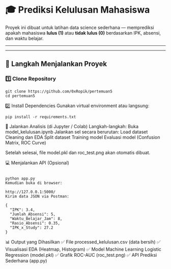# 🎓 Prediksi Kelulusan Mahasiswa

Proyek ini dibuat untuk latihan data science sederhana — memprediksi apakah mahasiswa **lulus (1)** atau **tidak lulus (0)** berdasarkan IPK, absensi, dan waktu belajar.

---

---

## 🚀 Langkah Menjalankan Proyek

### **1️⃣ Clone Repository**
```
git clone https://github.com/0xRopik/pertemuan5
cd pertemuan5
```
2️⃣ Install Dependencies
Gunakan virtual environment atau langsung:
```
pip install -r requirements.txt
```
🧠 Jalankan Analisis (di Jupyter / Colab)
Langkah-langkah:
Buka model_kelulusan.ipynb
Jalankan sel secara berurutan:
Load dataset
Cleaning dan EDA
Split dataset
Training model
Evaluasi model (Confusion Matrix, ROC Curve)

Setelah selesai, file model.pkl dan roc_test.png akan otomatis dibuat.

💻 Menjalankan API (Opsional)
```

python app.py
Kemudian buka di browser:

http://127.0.0.1:5000/
Kirim data JSON via Postman:

{
  "IPK": 3.4,
  "Jumlah_Absensi": 5,
  "Waktu_Belajar_Jam": 8,
  "Rasio_Absensi": 0.35,
  "IPK_x_Study": 27.2
}
```

📊 Output yang Dihasilkan
✅ File processed_kelulusan.csv (data bersih)
✅ Visualisasi EDA (Heatmap, Histogram)
✅ Model Machine Learning Logistic Regression (model.pkl)
✅ Grafik ROC-AUC (roc_test.png)
✅ API Prediksi Sederhana (app.py)

